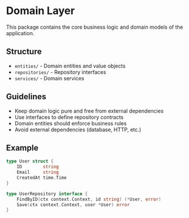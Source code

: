 # Domain Layer

This package contains the core business logic and domain models of the application.

## Structure

- `entities/` - Domain entities and value objects
- `repositories/` - Repository interfaces
- `services/` - Domain services

## Guidelines

- Keep domain logic pure and free from external dependencies
- Use interfaces to define repository contracts
- Domain entities should enforce business rules
- Avoid external dependencies (database, HTTP, etc.)

## Example

```go
type User struct {
    ID        string
    Email     string
    CreatedAt time.Time
}

type UserRepository interface {
    FindByID(ctx context.Context, id string) (*User, error)
    Save(ctx context.Context, user *User) error
}
```

